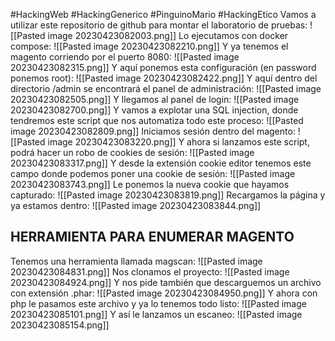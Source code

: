 #HackingWeb #HackingGenerico #PinguinoMario #HackingEtico
Vamos a utilizar este repositorio de github para montar el laboratorio de pruebas:
![[Pasted image 20230423082003.png]]
Lo ejecutamos con docker compose:
![[Pasted image 20230423082210.png]]
Y ya tenemos el magento corriendo por el puerto 8080:
![[Pasted image 20230423082315.png]]
Y aquí ponemos esta configuración (en password ponemos root):
![[Pasted image 20230423082422.png]]
Y aquí dentro del directorio /admin se encontrará el panel de administración:
![[Pasted image 20230423082505.png]]
Y llegamos al panel de login:
![[Pasted image 20230423082700.png]]
Y vamos a explotar una SQL injection, donde tendremos este script que nos automatiza todo este proceso:
![[Pasted image 20230423082809.png]]
Iniciamos sesión dentro del magento:
![[Pasted image 20230423083220.png]]
Y ahora si lanzamos este script, podrá hacer un robo de cookies de sesión:
![[Pasted image 20230423083317.png]]
Y desde la extensión cookie editor tenemos este campo donde podemos poner una cookie de sesión:
![[Pasted image 20230423083743.png]]
Le ponemos la nueva cookie que hayamos capturado:
![[Pasted image 20230423083819.png]]
Recargamos la página y ya estamos dentro:
![[Pasted image 20230423083844.png]]
## HERRAMIENTA PARA ENUMERAR MAGENTO
Tenemos una herramienta llamada magscan:
![[Pasted image 20230423084831.png]]
Nos clonamos el proyecto:
![[Pasted image 20230423084924.png]]
Y nos pide también que descarguemos un archivo con extensión .phar:
![[Pasted image 20230423084950.png]]
Y ahora con php le pasamos este archivo y ya lo tenemos todo listo:
![[Pasted image 20230423085101.png]]
Y así le lanzamos un escaneo:
![[Pasted image 20230423085154.png]]
